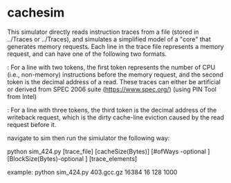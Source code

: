 # cachesim
This simulator directly reads instruction traces
from a file (stored in ../Traces or ../Traces), and simulates a simplified model
of a "core" that generates memory requests. Each line
in the trace file represents a memory request, and can have
one of the following two formats.

<num-cpuinst> <addr-read>: For a line with two tokens, the
first token represents the number of CPU (i.e., non-memory) instructions
before the memory request, and the second token is the decimal address of
a read. These traces can either be artificial or derived from SPEC 2006
suite (https://www.spec.org/) (using PIN Tool from Intel)

<num-cpuinst> <addr-read> <addr-writeback>: For a line with
three tokens, the third token is the decimal address of the
writeback request, which is the dirty cache-line eviction caused
by the read request before it.

navigate to sim then run the simiulator the following way:
  
  python sim_424.py [trace_file] [cacheSize(Bytes)] [#ofWays -optional ] [BlockSize(Bytes)-optional ] [trace_elements]
  
example:
  python sim_424.py 403.gcc.gz 16384 16 128 1000
